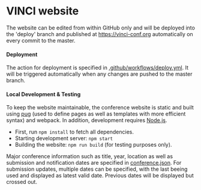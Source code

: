 # VINCI website

The website can be edited from within GitHub only and will be deployed into the 'deploy' branch and published at https://vinci-conf.org automatically on every commit to the master.

#### Deployment

The action for deployment is specified in [.github/workflows/deploy.yml](.github/workflows/deploy.yml).
It will be triggered automatically when any changes are pushed to the master branch.

#### Local Development & Testing

To keep the website maintainable, the conference website is static and built using [pug](https://pugjs.org/api/getting-started.html) (used to define pages as well as templates with more efficient syntax) and webpack.
In addition, development requires [Node.js](https://nodejs.org/en/).

- First, run `npm install` to fetch all dependencies.
- Starting development server: `npm start`
- Building the website: `npm run build` (for testing purposes only).

Major conference information such as title, year, location as well as submission and notification dates are specified in [conference.json](conference.json).
For submission updates, multiple dates can be specified, with the last beeing used and displayed as latest valid date. Previous dates will be displayed but crossed out.

